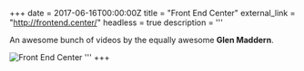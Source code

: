 +++
date = 2017-06-16T00:00:00Z
title = "Front End Center"
external_link = "http://frontend.center/"
headless = true
description = '''

An awesome bunch of videos by the equally awesome **Glen Maddern**.

<img alt="Front End Center" data-src="/img/front-end-center-logo.png">
'''
+++